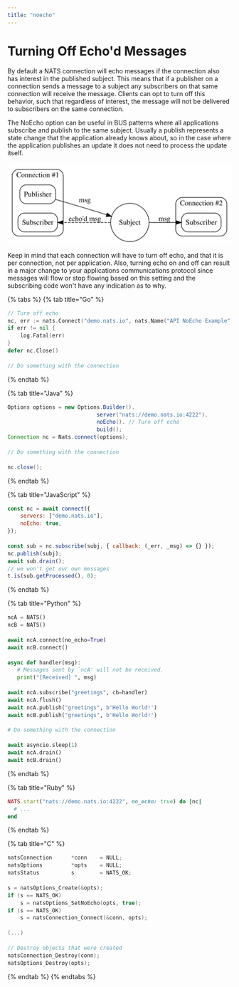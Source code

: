 ```yaml
---
title: "noecho"
---
```

# Turning Off Echo'd Messages

By default a NATS connection will echo messages if the connection also has interest in the published subject. This means that if a publisher on a connection sends a message to a subject any subscribers on that same connection will receive the message. Clients can opt to turn off this behavior, such that regardless of interest, the message will not be delivered to subscribers on the same connection.

The NoEcho option can be useful in BUS patterns where all applications subscribe and publish to the same subject. Usually a publish represents a state change that the application already knows about, so in the case where the application publishes an update it does not need to process the update itself.

![](../../../../../assets/.gitbook/assets/noecho.svg)

Keep in mind that each connection will have to turn off echo, and that it is per connection, not per application. Also, turning echo on and off can result in a major change to your applications communications protocol since messages will flow or stop flowing based on this setting and the subscribing code won't have any indication as to why.

{% tabs %}
{% tab title="Go" %}
```go
// Turn off echo
nc, err := nats.Connect("demo.nats.io", nats.Name("API NoEcho Example"), nats.NoEcho())
if err != nil {
    log.Fatal(err)
}
defer nc.Close()

// Do something with the connection
```
{% endtab %}

{% tab title="Java" %}
```java
Options options = new Options.Builder().
                            server("nats://demo.nats.io:4222").
                            noEcho(). // Turn off echo
                            build();
Connection nc = Nats.connect(options);

// Do something with the connection

nc.close();
```
{% endtab %}

{% tab title="JavaScript" %}
```javascript
const nc = await connect({
    servers: ["demo.nats.io"],
    noEcho: true,
});

const sub = nc.subscribe(subj, { callback: (_err, _msg) => {} });
nc.publish(subj);
await sub.drain();
// we won't get our own messages
t.is(sub.getProcessed(), 0);
```
{% endtab %}

{% tab title="Python" %}
```python
ncA = NATS()
ncB = NATS()

await ncA.connect(no_echo=True)
await ncB.connect()

async def handler(msg):
   # Messages sent by `ncA' will not be received.
   print("[Received] ", msg)

await ncA.subscribe("greetings", cb=handler)
await ncA.flush()
await ncA.publish("greetings", b'Hello World!')
await ncB.publish("greetings", b'Hello World!')

# Do something with the connection

await asyncio.sleep(1)
await ncA.drain()
await ncB.drain()
```
{% endtab %}

{% tab title="Ruby" %}
```ruby
NATS.start("nats://demo.nats.io:4222", no_echo: true) do |nc|
  # ...
end
```
{% endtab %}

{% tab title="C" %}
```c
natsConnection      *conn    = NULL;
natsOptions         *opts    = NULL;
natsStatus          s        = NATS_OK;

s = natsOptions_Create(&opts);
if (s == NATS_OK)
    s = natsOptions_SetNoEcho(opts, true);
if (s == NATS_OK)
    s = natsConnection_Connect(&conn, opts);

(...)

// Destroy objects that were created
natsConnection_Destroy(conn);
natsOptions_Destroy(opts);
```
{% endtab %}
{% endtabs %}

